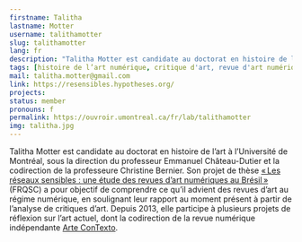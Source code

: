 ```yaml
---
firstname: Talitha
lastname: Motter
username: talithamotter
slug: talithamotter
lang: fr
description: "Talitha Motter est candidate au doctorat en histoire de l’art à l’Université de Montréal."
tags: [histoire de l’art numérique, critique d'art, revue d'art numérique, brésil]
mail: talitha.motter@gmail.com
link: https://resensibles.hypotheses.org/
projects: 
status: member
pronouns: f
permalink: https://ouvroir.umontreal.ca/fr/lab/talithamotter
img: talitha.jpg
---
```


Talitha Motter est candidate au doctorat en histoire de l’art à l’Université de Montréal, sous la direction du professeur Emmanuel Château-Dutier et la codirection de la professeure Christine Bernier. Son projet de thèse [« Les réseaux sensibles : une étude des revues d’art numériques au Brésil »](https://resensibles.hypotheses.org/) (FRQSC) a pour objectif de comprendre ce qu’il advient des revues d’art au régime numérique, en soulignant leur rapport au moment présent à partir de l’analyse de critiques d’art. Depuis 2013, elle participe à plusieurs projets de réflexion sur l’art actuel, dont la codirection de la revue numérique indépendante [Arte ConTexto](https://artcontexto.com.br/).
